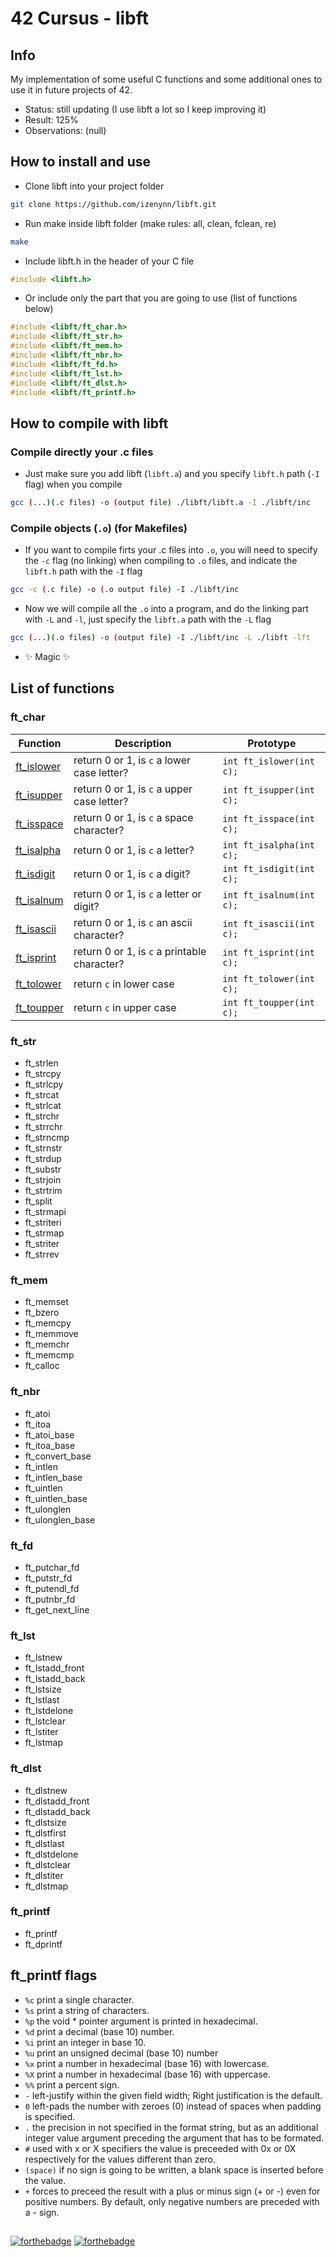# 42 Cursus - libft

## Info

My implementation of some useful C functions and some additional ones to use it in future projects of 42.

- Status: still updating (I use libft a lot so I keep improving it)
- Result: 125%
- Observations: (null)

## How to install and use

- Clone libft into your project folder

```sh
git clone https://github.com/izenynn/libft.git
```

- Run make inside libft folder (make rules: all, clean, fclean, re)

```sh
make
```

- Include libft.h in the header of your C file

```c
#include <libft.h>
```

- Or include only the part that you are going to use (list of functions below)

```c
#include <libft/ft_char.h>
#include <libft/ft_str.h>
#include <libft/ft_mem.h>
#include <libft/ft_nbr.h>
#include <libft/ft_fd.h>
#include <libft/ft_lst.h>
#include <libft/ft_dlst.h>
#include <libft/ft_printf.h>
```

## How to compile with libft

### Compile directly your .c files

- Just make sure you add libft (`libft.a`) and you specify `libft.h` path (`-I` flag) when you compile

```sh
gcc (...)(.c files) -o (output file) ./libft/libft.a -I ./libft/inc
```

###  Compile objects (`.o`) (for Makefiles)

- If you want to compile firts your .c files into `.o`, you will need to specify the `-c` flag (no linking) when compiling to `.o` files, and indicate the `libft.h` path with the `-I` flag

```sh
gcc -c (.c file) -o (.o output file) -I ./libft/inc
```

- Now we will compile all the `.o` into a program, and do the linking part with `-L` and `-l`, just specify the `libft.a` path with the `-L` flag

```sh
gcc (...)(.o files) -o (output file) -I ./libft/inc -L ./libft -lft
```

- ✨ Magic ✨

## List of functions

### ft_char
| Function | Description | Prototype |
| --- | --- | --- |
| [ft_islower](https://github.com/izenynn/libft/blob/main/src/ft_char/ft_islower.c) | return 0 or 1, is `c` a lower case letter? | `int ft_islower(int c);` |
| [ft_isupper](https://github.com/izenynn/libft/blob/main/src/ft_char/ft_isupper.c) | return 0 or 1, is `c` a upper case letter? | `int ft_isupper(int c);` |
| [ft_isspace](https://github.com/izenynn/libft/blob/main/src/ft_char/ft_isspace.c) | return 0 or 1, is `c` a space character? | `int ft_isspace(int c);` |
| [ft_isalpha](https://github.com/izenynn/libft/blob/main/src/ft_char/ft_isalpha.c) | return 0 or 1, is `c` a letter? | `int ft_isalpha(int c);` |
| [ft_isdigit](https://github.com/izenynn/libft/blob/main/src/ft_char/ft_isdigit.c) | return 0 or 1, is `c` a digit? | `int ft_isdigit(int c);` |
| [ft_isalnum](https://github.com/izenynn/libft/blob/main/src/ft_char/ft_isalnum.c) | return 0 or 1, is `c` a letter or digit? | `int ft_isalnum(int c);` |
| [ft_isascii](https://github.com/izenynn/libft/blob/main/src/ft_char/ft_isascii.c) | return 0 or 1, is `c` an ascii character? | `int ft_isascii(int c);` |
| [ft_isprint](https://github.com/izenynn/libft/blob/main/src/ft_char/ft_isprint.c) | return 0 or 1, is `c` a printable character? | `int ft_isprint(int c);` |
| [ft_tolower](https://github.com/izenynn/libft/blob/main/src/ft_char/ft_tolower.c) | return `c` in lower case | `int ft_tolower(int c);` |
| [ft_toupper](https://github.com/izenynn/libft/blob/main/src/ft_char/ft_toupper.c) | return `c` in upper case | `int ft_toupper(int c);` |

### ft_str
- ft_strlen
- ft_strcpy
- ft_strlcpy
- ft_strcat
- ft_strlcat
- ft_strchr
- ft_strrchr
- ft_strncmp
- ft_strnstr
- ft_strdup
- ft_substr
- ft_strjoin
- ft_strtrim
- ft_split
- ft_strmapi
- ft_striteri
- ft_strmap
- ft_striter
- ft_strrev

### ft_mem
- ft_memset
- ft_bzero
- ft_memcpy
- ft_memmove
- ft_memchr
- ft_memcmp
- ft_calloc

### ft_nbr
- ft_atoi
- ft_itoa
- ft_atoi_base
- ft_itoa_base
- ft_convert_base
- ft_intlen
- ft_intlen_base
- ft_uintlen
- ft_uintlen_base
- ft_ulonglen
- ft_ulonglen_base

### ft_fd
- ft_putchar_fd
- ft_putstr_fd
- ft_putendl_fd
- ft_putnbr_fd
- ft_get_next_line

### ft_lst
- ft_lstnew
- ft_lstadd_front
- ft_lstadd_back
- ft_lstsize
- ft_lstlast
- ft_lstdelone
- ft_lstclear
- ft_lstiter
- ft_lstmap

### ft_dlst
- ft_dlstnew
- ft_dlstadd_front
- ft_dlstadd_back
- ft_dlstsize
- ft_dlstfirst
- ft_dlstlast
- ft_dlstdelone
- ft_dlstclear
- ft_dlstiter
- ft_dlstmap

### ft_printf
- ft_printf
- ft_dprintf

## ft_printf flags

- `%c` print a single character.
- `%s` print a string of characters.
- `%p` the void * pointer argument is printed in hexadecimal.
- `%d` print a decimal (base 10) number.
- `%i` print an integer in base 10.
- `%u` print an unsigned decimal (base 10) number
- `%x` print a number in hexadecimal (base 16) with lowercase.
- `%X` print a number in hexadecimal (base 16) with uppercase.
- `%%` print a percent sign.
- `-` left-justify within the given field width; Right justification is the default.
- `0` left-pads the number with zeroes (0) instead of spaces when padding is specified.
- `.` the precision in not specified in the format string, but as an additional integer value argument preceding the argument that has to be formated.
- `#` used with x or X specifiers the value is preceeded with 0x or 0X respectively for the values different than zero.
- `(space)` if no sign is going to be written, a blank space is inserted before the value.
- `+` forces to preceed the result with a plus or minus sign (+ or -) even for positive numbers. By default, only negative numbers are preceded with a - sign.

##
[![forthebadge](https://forthebadge.com/images/badges/made-with-c.svg)](https://forthebadge.com)
[![forthebadge](https://forthebadge.com/images/badges/built-with-love.svg)](https://forthebadge.com)
